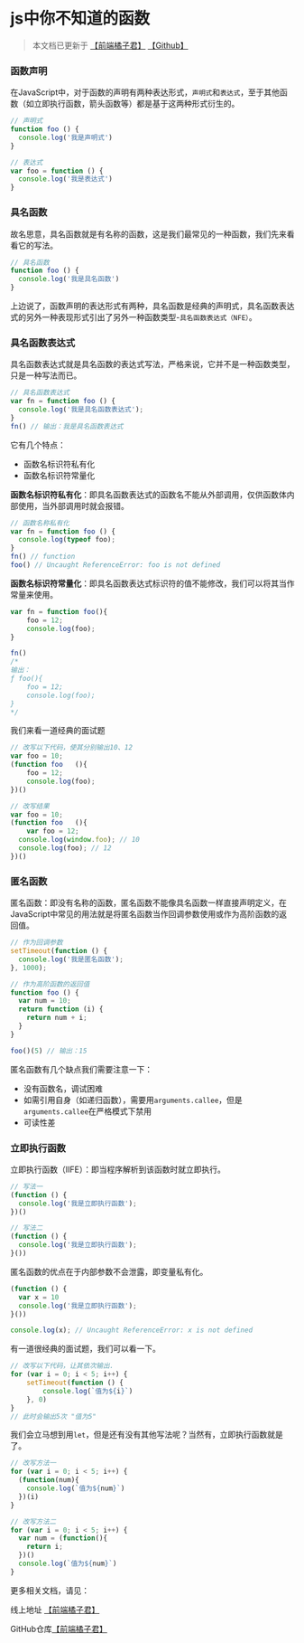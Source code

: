 # js中你不知道的函数

> 本文档已更新于 [【前端橘子君】](http://xiaoysosheng.top/#/javascript/你不知道的函数) [【Github】](https://github.com/xiaoyaosheng-yu/library/blob/master/javascript/%E4%BD%A0%E4%B8%8D%E7%9F%A5%E9%81%93%E7%9A%84%E5%87%BD%E6%95%B0.md)

### 函数声明
在JavaScript中，对于函数的声明有两种表达形式，`声明式`和`表达式`，至于其他函数（如立即执行函数，箭头函数等）都是基于这两种形式衍生的。
```javascript
// 声明式
function foo () {
  console.log('我是声明式')
}

// 表达式
var foo = function () {
  console.log('我是表达式')
}
```

### 具名函数
故名思意，具名函数就是有名称的函数，这是我们最常见的一种函数，我们先来看看它的写法。
```javascript
// 具名函数
function foo () {
  console.log('我是具名函数')
}
```
上边说了，函数声明的表达形式有两种，具名函数是经典的声明式，具名函数表达式的另外一种表现形式引出了另外一种函数类型-`具名函数表达式（NFE）`。

### 具名函数表达式
具名函数表达式就是具名函数的表达式写法，严格来说，它并不是一种函数类型，只是一种写法而已。
```javascript
// 具名函数表达式
var fn = function foo () {
  console.log('我是具名函数表达式');
}
fn() // 输出：我是具名函数表达式
```
它有几个特点：

- 函数名标识符私有化
- 函数名标识符常量化

**函数名标识符私有化**：即具名函数表达式的函数名不能从外部调用，仅供函数体内部使用，当外部调用时就会报错。
```javascript
// 函数名称私有化
var fn = function foo () {
  console.log(typeof foo);
}
fn() // function
foo() // Uncaught ReferenceError: foo is not defined
```
**函数名标识符常量化**：即具名函数表达式标识符的值不能修改，我们可以将其当作常量来使用。
```javascript
var fn = function foo(){
	foo = 12;
	console.log(foo);
}

fn()
/*
输出：
ƒ foo(){
	foo = 12;
	console.log(foo);
}
*/
```
我们来看一道经典的面试题
```javascript
// 改写以下代码，使其分别输出10、12
var foo = 10;
(function foo	(){
	foo = 12;
	console.log(foo);
})()

// 改写结果
var foo = 10;
(function foo	(){
	var foo = 12;
  console.log(window.foo); // 10
  console.log(foo); // 12
})()
```

### 匿名函数
匿名函数：即没有名称的函数，匿名函数不能像具名函数一样直接声明定义，在JavaScript中常见的用法就是将匿名函数当作回调参数使用或作为高阶函数的返回值。
```javascript
// 作为回调参数
setTimeout(function () {
  console.log('我是匿名函数');
}, 1000);

// 作为高阶函数的返回值
function foo () {
  var num = 10;
  return function (i) {
    return num + i;
  }
}

foo()(5) // 输出：15
```

匿名函数有几个缺点我们需要注意一下：
- 没有函数名，调试困难
- 如需引用自身（如递归函数），需要用`arguments.callee`，但是`arguments.callee`在严格模式下禁用
- 可读性差

### 立即执行函数
立即执行函数（IIFE）：即当程序解析到该函数时就立即执行。
```javascript
// 写法一
(function () {
  console.log('我是立即执行函数');
})()

// 写法二
(function () {
  console.log('我是立即执行函数');
}())
```

匿名函数的优点在于内部参数不会泄露，即变量私有化。
```javascript
(function () {
  var x = 10
  console.log('我是立即执行函数');
}())

console.log(x); // Uncaught ReferenceError: x is not defined
```

有一道很经典的面试题，我们可以看一下。
```javascript
// 改写以下代码，让其依次输出.
for (var i = 0; i < 5; i++) {
    setTimeout(function () {
        console.log(`值为${i}`)
    }, 0)
}
// 此时会输出5次 "值为5"
```

我们会立马想到用`let`，但是还有没有其他写法呢？当然有，立即执行函数就是了。
```javascript
// 改写方法一
for (var i = 0; i < 5; i++) {
  (function(num){
    console.log(`值为${num}`)
  })(i)
}

// 改写方法二
for (var i = 0; i < 5; i++) {
  var num = (function(){
    return i;
  })()
  console.log(`值为${num}`)
}
```

更多相关文档，请见：

线上地址 [【前端橘子君】](http://xiaoysosheng.top)

GitHub仓库[【前端橘子君】](https://github.com/xiaoyaosheng-yu/library)